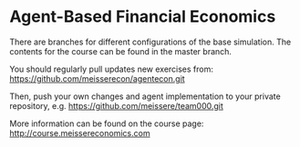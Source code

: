 # Agent-Based Financial Economics

There are branches for different configurations of the base simulation.
The contents for the course can be found in the master branch.

You should regularly pull updates new exercises from:
https://github.com/meisserecon/agentecon.git

Then, push your own changes and agent implementation to your private repository, e.g.
https://github.com/meissere/team000.git

More information can be found on the course page:
http://course.meissereconomics.com